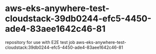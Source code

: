 # aws-eks-anywhere-test-cloudstack-39db0244-efc5-4450-ade4-83aee1642c46-81
repository for use with E2E test job aws-eks-anywhere-test-cloudstack:39db0244-efc5-4450-ade4-83aee1642c46-81
